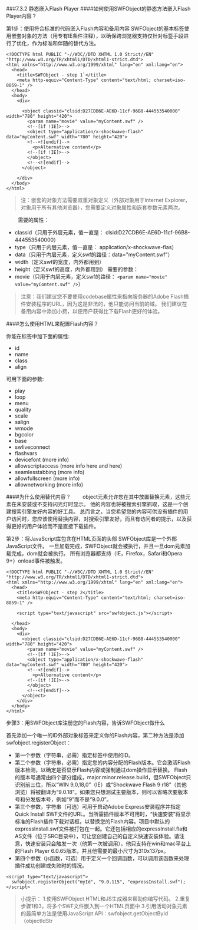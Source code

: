 ###7.3.2 静态嵌入Flash Player
####如何使用SWFObject的静态方法嵌入Flash Player内容？

第1步：使用符合标准的代码嵌入Flash内容和备用内容
SWFObject的基本标签使用嵌套对象的方法（用专有IE条件注释），以确保跨浏览器支持仅针对标签手段进行了优化，作为标准和伴随的替代方法。


```
<!DOCTYPE html PUBLIC "-//W3C//DTD XHTML 1.0 Strict//EN" "http://www.w3.org/TR/xhtml1/DTD/xhtml1-strict.dtd">
<html xmlns="http://www.w3.org/1999/xhtml" lang="en" xml:lang="en">
  <head>
    <title>SWFObject - step 1`</title>
    <meta http-equiv="Content-Type" content="text/html; charset=iso-8859-1" />
  </head>
  <body>
    <div>

      <object classid="clsid:D27CDB6E-AE6D-11cf-96B8-444553540000" width="780" height="420">
        <param name="movie" value="myContent.swf" />
        <!--[if !IE]>-->
        <object type="application/x-shockwave-flash" data="myContent.swf" width="780" height="420">
        <!--<![endif]-->
          <p>Alternative content</p>
        <!--[if !IE]>-->
        </object>
        <!--<![endif]-->
      </object>

    </div>
  </body>
</html>
```


>注：嵌套的对象方法需要双重对象定义（外部对象用于Internet Explorer，对象用于所有其他浏览器），您需要定义对象属性和嵌套参数元素两次。

　　
需要的属性：
- classid（只用于外层元素，值一直是： clsid:D27CDB6E-AE6D-11cf-96B8-444553540000）
- type（只用于内层元素，值一直是： application/x-shockwave-flas）
- data（只用于内层元素，定义swf的路径：data="myContent.swf"）
- width（定义swf的宽度，内外都用到）
- height（定义swf的高度，内外都用到）
需要的参数：
- movie（只用于内层元素，定义swf的路径：
`<param name="movie" value="myContent.swf" />`）
>注意：我们建议您不要使用codebase属性来指向服务器的Adobe Flash插件安装程序的URL，因为这是非法的，他只能访问当前的域。 我们建议在备用内容中添加小费，以便用户获得比下载Flash更好的体验。

####怎么使用HTML来配置Flash内容？

你能在标签中加下面的属性:
- id
- name
- class
- align 

可用下面的参数:
- play
- loop
- menu
- quality
- scale
- salign
- wmode
- bgcolor
- base
- swliveconnect
- flashvars
- devicefont (more info)
- allowscriptaccess (more info here and here)
- seamlesstabbing (more info)
- allowfullscreen (more info)
- allownetworking (more info)

####为什么使用替代内容？
　　object元素允许您在其中放置替换元素，这些元素在未安装或不支持闪光灯时显示。 他的内容也将被搜索引擎抓取，这是一个创建搜索引擎友好内容的好工具。 总而言之，当您希望您的内容可供没有插件的用户访问时，您应该使用替换内容，对搜索引擎友好，而且有访问者的提示，以及获得更好的用户体验而不是直接下载插件。

第2步：将JavaScript库包含在HTML页面的头部
SWFObject库是一个外部JavaScript文件。 一旦加载完成，SWFObject就会被执行，并且一旦dom元素加载完成，dom就会被执行。 所有浏览器都支持（IE，Firefox，Safari和Opera 9+）onload事件被触发。


```
<!DOCTYPE html PUBLIC "-//W3C//DTD XHTML 1.0 Strict//EN" "http://www.w3.org/TR/xhtml1/DTD/xhtml1-strict.dtd">
<html xmlns="http://www.w3.org/1999/xhtml" lang="en" xml:lang="en">
  <head>
    <title>SWFObject - step 2</title>
    <meta http-equiv="Content-Type" content="text/html; charset=iso-8859-1" />

    <script type="text/javascript" src="swfobject.js"></script>

  </head>
  <body>
    <div>
      <object classid="clsid:D27CDB6E-AE6D-11cf-96B8-444553540000" width="780" height="420">
        <param name="movie" value="myContent.swf" />
        <!--[if !IE]>-->
        <object type="application/x-shockwave-flash" data="myContent.swf" width="780" height="420">
        <!--<![endif]-->
          <p>Alternative content</p>
        <!--[if !IE]>-->
        </object>
        <!--<![endif]-->
      </object>
    </div>
  </body>
</html>
```


步骤3：用SWFObject库注册您的Flash内容，告诉SWFObject做什么

首先添加一个唯一的ID外部对象标签来定义你的Flash内容，第二种方法是添加swfobject.registerObject：
- 第一个参数（字符串，必需）指定标签中使用的ID。
- 第二个参数（字符串，必需）指定您的内容分配的Flash版本。它会激活Flash版本检测，以确定是否显示Flash内容或强制通过dom操作显示替换。 Flash的版本号通常由四个部分组成，major.minor.release.build，但SWFObject只识别前三位，所以“WIN 9,0,18,0”（IE）或“Shockwave Flash 9 r18”（其他浏览）将被翻译为“9.0.18”。如果您只想测试主要版本，则可以省略次要版本号和分发版本号，例如“9”而不是“9.0.0”。
- 第三个参数，字符串（可选）可用于启动Adobe Express安装程序并指定Quick Install SWF文件的URL。当所需插件版本不可用时，“快速安装”将显示标准的Flash插件下载对话框，以替换您的Flash内容。项目中默认的expressInstall.swf文件被打包在一起。它还包括相应的expressInstall.fla和AS文件（位于SRC目录中），可让您创建自己的自定义快速安装体验。请注意，快速安装只会触发一次（他第一次被调用），他只支持在win和mac平台上的Flash Player 6.0.65版本，并且他需要的最小尺寸为310x137px。
- 第四个参数（js函数，可选）用于定义一个回调函数，可以调用该函数来处理插件成功创建或失败时的情况。


```
<script type="text/javascript">
  swfobject.registerObject("myId", "9.0.115", "expressInstall.swf");
</script>
```



>小提示：
1.使用SWFObject HTML和JS生成器来帮助你编写代码。
2.重复步骤1和3，将多个SWF文件嵌入到一个HTML页面中
3.引用活动对象元素的最简单方法是使用JavaScript API：swfobject.getObjectById（objectIdStr
